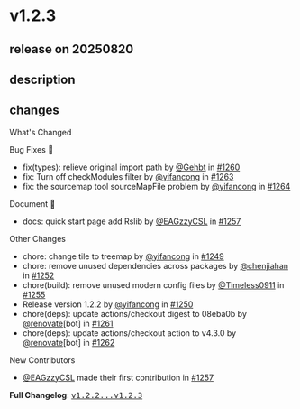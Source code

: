 # v1.2.3

## release on 20250820
## description
## changes
What's Changed

Bug Fixes 🐞

* fix(types): relieve original import path by <a class="user-mention notranslate" data-hovercard-type="user" data-hovercard-url="/users/Gehbt/hovercard" data-octo-click="hovercard-link-click" data-octo-dimensions="link_type:self" href="https://github.com/Gehbt">@Gehbt</a> in <a class="issue-link js-issue-link" data-error-text="Failed to load title" data-id="3328307689" data-permission-text="Title is private" data-url="https://github.com/web-infra-dev/rsdoctor/issues/1260" data-hovercard-type="pull_request" data-hovercard-url="/web-infra-dev/rsdoctor/pull/1260/hovercard" href="https://github.com/web-infra-dev/rsdoctor/pull/1260">#1260</a>
* fix: Turn off checkModules filter by <a class="user-mention notranslate" data-hovercard-type="user" data-hovercard-url="/users/yifancong/hovercard" data-octo-click="hovercard-link-click" data-octo-dimensions="link_type:self" href="https://github.com/yifancong">@yifancong</a> in <a class="issue-link js-issue-link" data-error-text="Failed to load title" data-id="3334046517" data-permission-text="Title is private" data-url="https://github.com/web-infra-dev/rsdoctor/issues/1263" data-hovercard-type="pull_request" data-hovercard-url="/web-infra-dev/rsdoctor/pull/1263/hovercard" href="https://github.com/web-infra-dev/rsdoctor/pull/1263">#1263</a>
* fix: the sourcemap tool sourceMapFile problem by <a class="user-mention notranslate" data-hovercard-type="user" data-hovercard-url="/users/yifancong/hovercard" data-octo-click="hovercard-link-click" data-octo-dimensions="link_type:self" href="https://github.com/yifancong">@yifancong</a> in <a class="issue-link js-issue-link" data-error-text="Failed to load title" data-id="3334046892" data-permission-text="Title is private" data-url="https://github.com/web-infra-dev/rsdoctor/issues/1264" data-hovercard-type="pull_request" data-hovercard-url="/web-infra-dev/rsdoctor/pull/1264/hovercard" href="https://github.com/web-infra-dev/rsdoctor/pull/1264">#1264</a>

Document 📖

* docs: quick start page add Rslib by <a class="user-mention notranslate" data-hovercard-type="user" data-hovercard-url="/users/EAGzzyCSL/hovercard" data-octo-click="hovercard-link-click" data-octo-dimensions="link_type:self" href="https://github.com/EAGzzyCSL">@EAGzzyCSL</a> in <a class="issue-link js-issue-link" data-error-text="Failed to load title" data-id="3321041580" data-permission-text="Title is private" data-url="https://github.com/web-infra-dev/rsdoctor/issues/1257" data-hovercard-type="pull_request" data-hovercard-url="/web-infra-dev/rsdoctor/pull/1257/hovercard" href="https://github.com/web-infra-dev/rsdoctor/pull/1257">#1257</a>

Other Changes

* chore: change tile to treemap by <a class="user-mention notranslate" data-hovercard-type="user" data-hovercard-url="/users/yifancong/hovercard" data-octo-click="hovercard-link-click" data-octo-dimensions="link_type:self" href="https://github.com/yifancong">@yifancong</a> in <a class="issue-link js-issue-link" data-error-text="Failed to load title" data-id="3312819206" data-permission-text="Title is private" data-url="https://github.com/web-infra-dev/rsdoctor/issues/1249" data-hovercard-type="pull_request" data-hovercard-url="/web-infra-dev/rsdoctor/pull/1249/hovercard" href="https://github.com/web-infra-dev/rsdoctor/pull/1249">#1249</a>
* chore: remove unused dependencies across packages by <a class="user-mention notranslate" data-hovercard-type="user" data-hovercard-url="/users/chenjiahan/hovercard" data-octo-click="hovercard-link-click" data-octo-dimensions="link_type:self" href="https://github.com/chenjiahan">@chenjiahan</a> in <a class="issue-link js-issue-link" data-error-text="Failed to load title" data-id="3313119634" data-permission-text="Title is private" data-url="https://github.com/web-infra-dev/rsdoctor/issues/1252" data-hovercard-type="pull_request" data-hovercard-url="/web-infra-dev/rsdoctor/pull/1252/hovercard" href="https://github.com/web-infra-dev/rsdoctor/pull/1252">#1252</a>
* chore(build): remove unused modern config files by <a class="user-mention notranslate" data-hovercard-type="user" data-hovercard-url="/users/Timeless0911/hovercard" data-octo-click="hovercard-link-click" data-octo-dimensions="link_type:self" href="https://github.com/Timeless0911">@Timeless0911</a> in <a class="issue-link js-issue-link" data-error-text="Failed to load title" data-id="3317465511" data-permission-text="Title is private" data-url="https://github.com/web-infra-dev/rsdoctor/issues/1255" data-hovercard-type="pull_request" data-hovercard-url="/web-infra-dev/rsdoctor/pull/1255/hovercard" href="https://github.com/web-infra-dev/rsdoctor/pull/1255">#1255</a>
* Release version 1.2.2 by <a class="user-mention notranslate" data-hovercard-type="user" data-hovercard-url="/users/yifancong/hovercard" data-octo-click="hovercard-link-click" data-octo-dimensions="link_type:self" href="https://github.com/yifancong">@yifancong</a> in <a class="issue-link js-issue-link" data-error-text="Failed to load title" data-id="3313021235" data-permission-text="Title is private" data-url="https://github.com/web-infra-dev/rsdoctor/issues/1250" data-hovercard-type="pull_request" data-hovercard-url="/web-infra-dev/rsdoctor/pull/1250/hovercard" href="https://github.com/web-infra-dev/rsdoctor/pull/1250">#1250</a>
* chore(deps): update actions/checkout digest to 08eba0b by <a class="user-mention notranslate" data-hovercard-type="user" data-hovercard-url="/users/renovate/hovercard" data-octo-click="hovercard-link-click" data-octo-dimensions="link_type:self" href="https://github.com/renovate">@renovate</a>[bot] in <a class="issue-link js-issue-link" data-error-text="Failed to load title" data-id="3328813509" data-permission-text="Title is private" data-url="https://github.com/web-infra-dev/rsdoctor/issues/1261" data-hovercard-type="pull_request" data-hovercard-url="/web-infra-dev/rsdoctor/pull/1261/hovercard" href="https://github.com/web-infra-dev/rsdoctor/pull/1261">#1261</a>
* chore(deps): update actions/checkout action to v4.3.0 by <a class="user-mention notranslate" data-hovercard-type="user" data-hovercard-url="/users/renovate/hovercard" data-octo-click="hovercard-link-click" data-octo-dimensions="link_type:self" href="https://github.com/renovate">@renovate</a>[bot] in <a class="issue-link js-issue-link" data-error-text="Failed to load title" data-id="3328813692" data-permission-text="Title is private" data-url="https://github.com/web-infra-dev/rsdoctor/issues/1262" data-hovercard-type="pull_request" data-hovercard-url="/web-infra-dev/rsdoctor/pull/1262/hovercard" href="https://github.com/web-infra-dev/rsdoctor/pull/1262">#1262</a>

New Contributors

* <a class="user-mention notranslate" data-hovercard-type="user" data-hovercard-url="/users/EAGzzyCSL/hovercard" data-octo-click="hovercard-link-click" data-octo-dimensions="link_type:self" href="https://github.com/EAGzzyCSL">@EAGzzyCSL</a> made their first contribution in <a class="issue-link js-issue-link" data-error-text="Failed to load title" data-id="3321041580" data-permission-text="Title is private" data-url="https://github.com/web-infra-dev/rsdoctor/issues/1257" data-hovercard-type="pull_request" data-hovercard-url="/web-infra-dev/rsdoctor/pull/1257/hovercard" href="https://github.com/web-infra-dev/rsdoctor/pull/1257">#1257</a>

<strong>Full Changelog</strong>: <a class="commit-link" href="https://github.com/web-infra-dev/rsdoctor/compare/v1.2.2...v1.2.3"><tt>v1.2.2...v1.2.3</tt></a>

